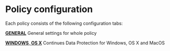 # Policy configuration

Each policy consists of the following configuration tabs:

​[**GENERAL**](general-settings.md) General settings for whole policy​

[**WINDOWS**, **OS X**](https://github.com/Storware/kodo-endpoints-manual/tree/041812f4875d881b6c90b83486a9bce1dfa9d0c5/management/data-protection-management/windows-and-macos-protection.md) Continues Data Protection for Windows, OS X and MacOS

